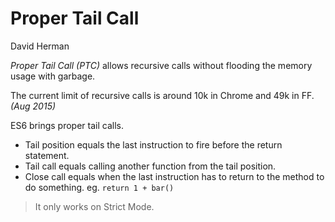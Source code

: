 # Proper Tail Call

David Herman

*Proper Tail Call (PTC)* allows recursive calls without flooding the memory usage with garbage. 

The current limit of recursive calls is around 10k in Chrome and 49k in FF. *(Aug 2015)*

ES6 brings proper tail calls.

- Tail position equals the last instruction to fire before the return statement.
- Tail call equals calling another function from the tail position.
- Close call equals when the last instruction has to return to the method to do something.  eg. `return 1 + bar()`

> It only works on Strict Mode.
